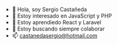 - 👋 Hola, soy Sergio Castañeda
- 👀 Estoy interesado en JavaScript y PHP
- 🌱 Estoy aprendiedo React y Laravel
- 💞️ Estoy buscando siempre colaborar
- 📫 castanedasergio@hotmail.com

<!---
77Sergio/77Sergio is a ✨ special ✨ repository because its `README.md` (this file) appears on your GitHub profile.
You can click the Preview link to take a look at your changes.
--->
